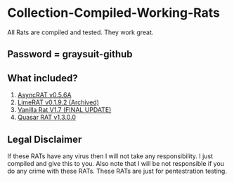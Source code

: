 # Collection-Compiled-Working-Rats
All Rats are compiled and tested. They work great.
<h2> Password = graysuit-github</h2>
<h2>What included?</h2>
<ol><li><a href="https://github.com/NYAN-x-CAT/AsyncRAT-C-Sharp/releases">AsyncRAT v0.5.6A</a></li>
<li><a href="https://github.com/NYAN-x-CAT/Lime-RAT/releases">LimeRAT v0.1.9.2 (Archived)</a></li>
<li><a href="https://github.com/DannyTheSloth/VanillaRAT/releases">Vanilla Rat V1.7 (FINAL UPDATE)</a></li>
<li><a href="https://github.com/quasar/QuasarRAT/releases">Quasar RAT v1.3.0.0</a></li></ol>
<h2>Legal Disclaimer</h2>
<p>If these RATs have any virus then I will not take any responsibility. I just compiled and give this to you. Also note that I will be not responsible if you do any crime with these RATs. These RATs are just for pentestration testing.</p>
